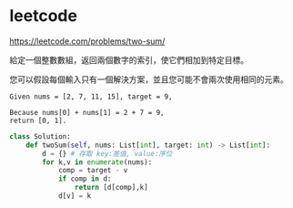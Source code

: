
# leetcode
https://leetcode.com/problems/two-sum/

給定一個整數數組，返回兩個數字的索引，使它們相加到特定目標。

您可以假設每個輸入只有一個解決方案，並且您可能不會兩次使用相同的元素。

    Given nums = [2, 7, 11, 15], target = 9,

    Because nums[0] + nums[1] = 2 + 7 = 9,
    return [0, 1].


```py
class Solution:
    def twoSum(self, nums: List[int], target: int) -> List[int]:
        d = {} # 存取 key:差值, value:序位 
        for k,v in enumerate(nums):
            comp = target - v
            if comp in d:
                return [d[comp],k]
            d[v] = k
```








